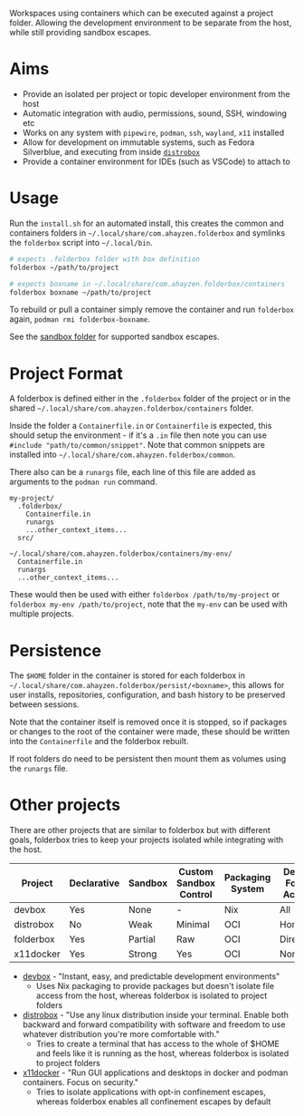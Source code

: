 <!--
SPDX-FileCopyrightText: Andrew Hayzen <ahayzen@gmail.com>

SPDX-License-Identifier: MPL-2.0
-->

Workspaces using containers which can be executed against a project folder.
Allowing the development environment to be separate from the host, while still providing sandbox escapes.

# Aims

  * Provide an isolated per project or topic developer environment from the host
  * Automatic integration with audio, permissions, sound, SSH, windowing etc
  * Works on any system with `pipewire`, `podman`, `ssh`, `wayland`, `x11` installed
  * Allow for development on immutable systems, such as Fedora Silverblue, and executing from inside [`distrobox`](https://github.com/89luca89/distrobox/)
  * Provide a container environment for IDEs (such as VSCode) to attach to

# Usage

Run the `install.sh` for an automated install, this creates the common and containers folders in `~/.local/share/com.ahayzen.folderbox` and symlinks the `folderbox` script into `~/.local/bin`.


```bash
# expects .folderbox folder with box definition
folderbox ~/path/to/project

# expects boxname in ~/.local/share/com.ahayzen.folderbox/containers
folderbox boxname ~/path/to/project
```

To rebuild or pull a container simply remove the container and run `folderbox` again, `podman rmi folderbox-boxname`.

See the [sandbox folder](./src/sandbox/) for supported sandbox escapes.

# Project Format

A folderbox is defined either in the `.folderbox` folder of the project or in the shared `~/.local/share/com.ahayzen.folderbox/containers` folder.

Inside the folder a `Containerfile.in` or `Containerfile` is expected, this should setup the environment - if it's a `.in` file then note you can use `#include "path/to/common/snippet"`.
Note that common snippets are installed into `~/.local/share/com.ahayzen.folderbox/common`.

There also can be a `runargs` file, each line of this file are added as arguments to the `podman run` command.

```
my-project/
  .folderbox/
    Containerfile.in
    runargs
    ...other_context_items...
  src/

~/.local/share/com.ahayzen.folderbox/containers/my-env/
  Containerfile.in
  runargs
  ...other_context_items...
```

These would then be used with either `folderbox /path/to/my-project` or `folderbox my-env /path/to/project`, note that the `my-env` can be used with multiple projects.

# Persistence

The `$HOME` folder in the container is stored for each folderbox in `~/.local/share/com.ahayzen.folderbox/persist/<boxname>`,
this allows for user installs, repositories, configuration, and bash history to be preserved between sessions.

Note that the container itself is removed once it is stopped, so if packages or changes to the root
of the container were made, these should be written into the `Containerfile` and the folderbox rebuilt.

If root folders do need to be persistent then mount them as volumes using the `runargs` file.

# Other projects

There are other projects that are similar to folderbox but with different goals,
folderbox tries to keep your projects isolated while integrating with the host.

| Project | Declarative | Sandbox | Custom Sandbox Control | Packaging System | Default Folder Access |
|---------|-------------|---------|------------------------|------------------|---|
| devbox | Yes | None | - | Nix | All |
| distrobox | No | Weak | Minimal | OCI | Home |
| folderbox | Yes | Partial | Raw | OCI | Directory |
| x11docker | Yes | Strong | Yes | OCI | None |

  * [devbox](https://github.com/jetpack-io/devbox) - "Instant, easy, and predictable development environments"
    * Uses Nix packaging to provide packages but doesn't isolate file access from the host, whereas folderbox is isolated to project folders
  * [distrobox](https://github.com/89luca89/distrobox/) - "Use any linux distribution inside your terminal. Enable both backward and forward compatibility with software and freedom to use whatever distribution you're more comfortable with."
    * Tries to create a terminal that has access to the whole of $HOME and feels like it is running as the host, whereas folderbox is isolated to project folders
  * [x11docker](https://github.com/mviereck/x11docker/) - "Run GUI applications and desktops in docker and podman containers. Focus on security."
    * Tries to isolate applications with opt-in confinement escapes, whereas folderbox enables all confinement escapes by default
